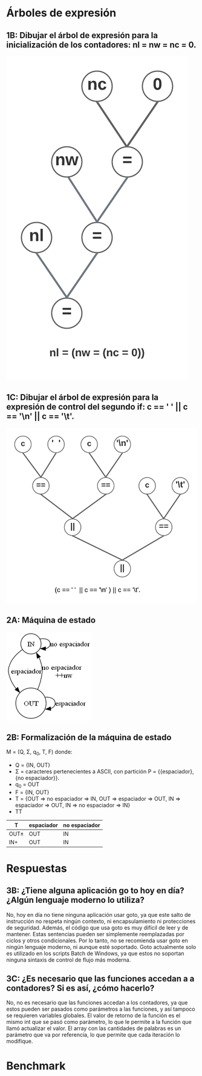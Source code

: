 # Árboles de expresión
## 1B: Dibujar el árbol de expresión para la inicialización de los contadores: nl = nw = nc = 0.
![1B](1B.png)

## 1C: Dibujar el árbol de expresión para la expresión de control del segundo if: c == ' ' || c == '\n' || c == '\t'.
![1C](1C.png)

## 2A: Máquina de estado
![2A](2A.png)

## 2B: Formalización de la máquina de estado

M = (Q, Σ, q<sub>0</sub>, T, F) donde:

- Q = {IN, OUT}
- Σ = caracteres pertenecientes a ASCII, con partición P = {{espaciador}, {no espaciador}}.
- q<sub>0</sub> = OUT
- F = {IN, OUT}
- T = {OUT => no espaciador => IN, OUT => espaciador => OUT, IN => espaciador => OUT, IN => no espaciador => IN}
- TT

| T    | espaciador | no espaciador|
|------|------------|--------------|
| OUT± | OUT        | IN           |
| IN+  | OUT        | IN           |

# Respuestas
## 3B: ¿Tiene alguna aplicación go to hoy en día? ¿Algún lenguaje moderno lo utiliza?
No, hoy en día no tiene ninguna aplicación usar goto, ya que este salto de instrucción no respeta ningún contexto, ni encapsulamiento ni protecciones de seguridad. Además, el código que usa goto es muy difícil de leer y de mantener. Estas sentencias pueden ser simplemente reemplazadas por ciclos y otros condicionales. Por lo tanto, no se recomienda usar goto en ningún lenguaje moderno, ni aunque esté soportado.
Goto actualmente solo es utilizado en los scripts Batch de Windows, ya que estos no soportan ninguna sintaxis de control de flujo más moderna.
## 3C: ¿Es necesario que las funciones accedan a a contadores? Si es así, ¿cómo hacerlo?
No, no es necesario que las funciones accedan a los contadores, ya que estos pueden ser pasados como parámetros a las funciones, y así tampoco se requieren variables globales. El valor de retorno de la función es el mismo int que se pasó como parámetro, lo que le permite a la función que llamó actualizar el valor. El array con las cantidades de palabras es un parámetro que va por referencia, lo que permite que cada iteración lo modifique.
# Benchmark
